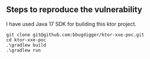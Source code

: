 ## Steps to reproduce the vulnerability

I have used Java 17 SDK for building this ktor project.

```
git clone git@github.com:bbugdigger/ktor-xxe-poc.git
cd ktor-xxe-poc
.\gradlew build
.\gradlew run
```


